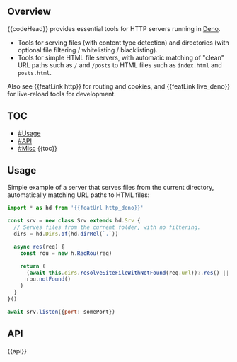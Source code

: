 ## Overview

{{codeHead}} provides essential tools for HTTP servers running in [Deno](https://deno.land).

* Tools for serving files (with content type detection) and directories (with optional file filtering / whitelisting / blacklisting).
* Tools for simple HTML file servers, with automatic matching of "clean" URL paths such as `/` and `/posts` to HTML files such as `index.html` and `posts.html`.

Also see {{featLink http}} for routing and cookies, and {{featLink live_deno}} for live-reload tools for development.

## TOC

* [#Usage](#usage)
* [#API](#api)
* [#Misc](#misc)
{{toc}}

## Usage

Simple example of a server that serves files from the current directory, automatically matching URL paths to HTML files:

```js
import * as hd from '{{featUrl http_deno}}'

const srv = new class Srv extends hd.Srv {
  // Serves files from the current folder, with no filtering.
  dirs = hd.Dirs.of(hd.dirRel(`.`))

  async res(req) {
    const rou = new h.ReqRou(req)

    return (
      (await this.dirs.resolveSiteFileWithNotFound(req.url))?.res() ||
      rou.notFound()
    )
  }
}()

await srv.listen({port: somePort})
```

## API

{{api}}
